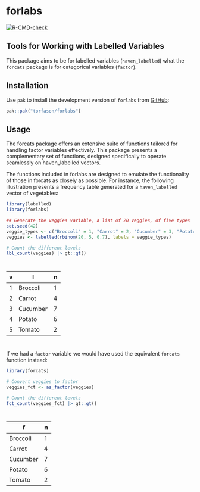 
<!-- README.md is generated from README.Rmd. Please edit that file -->

# forlabs

<!-- badges: start -->

[![R-CMD-check](https://github.com/torfason/forlabs/actions/workflows/R-CMD-check.yaml/badge.svg)](https://github.com/torfason/forlabs/actions/workflows/R-CMD-check.yaml)
<!-- badges: end -->

## Tools for Working with Labelled Variables

This package aims to be for labelled variables (`haven_labelled`) what
the `forcats` package is for categorical variables (`factor`).

## Installation

Use `pak` to install the development version of `forlabs` from
[GitHub](https://github.com/torfason/forlabs):

``` r
pak::pak("torfason/forlabs")
```

## Usage

The forcats package offers an extensive suite of functions tailored for
handling factor variables effectively. This package presents a
complementary set of functions, designed specifically to operate
seamlessly on haven_labelled vectors.

The functions included in forlabs are designed to emulate the
functionality of those in forcats as closely as possible. For instance,
the following illustration presents a frequency table generated for a
`haven_labelled` vector of vegetables:

``` r
library(labelled)
library(forlabs)

## Generate the veggies variable, a list of 20 veggies, of five types
set.seed(42)
veggie_types <- c("Broccoli" = 1, "Carrot" = 2, "Cucumber" = 3, "Potato" = 4, "Tomato" = 5)
veggies <- labelled(rbinom(20, 5, 0.7), labels = veggie_types)

# Count the different levels
lbl_count(veggies) |> gt::gt()
```

<div id="ociydemetb" style="padding-left:0px;padding-right:0px;padding-top:10px;padding-bottom:10px;overflow-x:auto;overflow-y:auto;width:auto;height:auto;">
<style>#ociydemetb table {
  font-family: system-ui, 'Segoe UI', Roboto, Helvetica, Arial, sans-serif, 'Apple Color Emoji', 'Segoe UI Emoji', 'Segoe UI Symbol', 'Noto Color Emoji';
  -webkit-font-smoothing: antialiased;
  -moz-osx-font-smoothing: grayscale;
}
&#10;#ociydemetb thead, #ociydemetb tbody, #ociydemetb tfoot, #ociydemetb tr, #ociydemetb td, #ociydemetb th {
  border-style: none;
}
&#10;#ociydemetb p {
  margin: 0;
  padding: 0;
}
&#10;#ociydemetb .gt_table {
  display: table;
  border-collapse: collapse;
  line-height: normal;
  margin-left: auto;
  margin-right: auto;
  color: #333333;
  font-size: 16px;
  font-weight: normal;
  font-style: normal;
  background-color: #FFFFFF;
  width: auto;
  border-top-style: solid;
  border-top-width: 2px;
  border-top-color: #A8A8A8;
  border-right-style: none;
  border-right-width: 2px;
  border-right-color: #D3D3D3;
  border-bottom-style: solid;
  border-bottom-width: 2px;
  border-bottom-color: #A8A8A8;
  border-left-style: none;
  border-left-width: 2px;
  border-left-color: #D3D3D3;
}
&#10;#ociydemetb .gt_caption {
  padding-top: 4px;
  padding-bottom: 4px;
}
&#10;#ociydemetb .gt_title {
  color: #333333;
  font-size: 125%;
  font-weight: initial;
  padding-top: 4px;
  padding-bottom: 4px;
  padding-left: 5px;
  padding-right: 5px;
  border-bottom-color: #FFFFFF;
  border-bottom-width: 0;
}
&#10;#ociydemetb .gt_subtitle {
  color: #333333;
  font-size: 85%;
  font-weight: initial;
  padding-top: 3px;
  padding-bottom: 5px;
  padding-left: 5px;
  padding-right: 5px;
  border-top-color: #FFFFFF;
  border-top-width: 0;
}
&#10;#ociydemetb .gt_heading {
  background-color: #FFFFFF;
  text-align: center;
  border-bottom-color: #FFFFFF;
  border-left-style: none;
  border-left-width: 1px;
  border-left-color: #D3D3D3;
  border-right-style: none;
  border-right-width: 1px;
  border-right-color: #D3D3D3;
}
&#10;#ociydemetb .gt_bottom_border {
  border-bottom-style: solid;
  border-bottom-width: 2px;
  border-bottom-color: #D3D3D3;
}
&#10;#ociydemetb .gt_col_headings {
  border-top-style: solid;
  border-top-width: 2px;
  border-top-color: #D3D3D3;
  border-bottom-style: solid;
  border-bottom-width: 2px;
  border-bottom-color: #D3D3D3;
  border-left-style: none;
  border-left-width: 1px;
  border-left-color: #D3D3D3;
  border-right-style: none;
  border-right-width: 1px;
  border-right-color: #D3D3D3;
}
&#10;#ociydemetb .gt_col_heading {
  color: #333333;
  background-color: #FFFFFF;
  font-size: 100%;
  font-weight: normal;
  text-transform: inherit;
  border-left-style: none;
  border-left-width: 1px;
  border-left-color: #D3D3D3;
  border-right-style: none;
  border-right-width: 1px;
  border-right-color: #D3D3D3;
  vertical-align: bottom;
  padding-top: 5px;
  padding-bottom: 6px;
  padding-left: 5px;
  padding-right: 5px;
  overflow-x: hidden;
}
&#10;#ociydemetb .gt_column_spanner_outer {
  color: #333333;
  background-color: #FFFFFF;
  font-size: 100%;
  font-weight: normal;
  text-transform: inherit;
  padding-top: 0;
  padding-bottom: 0;
  padding-left: 4px;
  padding-right: 4px;
}
&#10;#ociydemetb .gt_column_spanner_outer:first-child {
  padding-left: 0;
}
&#10;#ociydemetb .gt_column_spanner_outer:last-child {
  padding-right: 0;
}
&#10;#ociydemetb .gt_column_spanner {
  border-bottom-style: solid;
  border-bottom-width: 2px;
  border-bottom-color: #D3D3D3;
  vertical-align: bottom;
  padding-top: 5px;
  padding-bottom: 5px;
  overflow-x: hidden;
  display: inline-block;
  width: 100%;
}
&#10;#ociydemetb .gt_spanner_row {
  border-bottom-style: hidden;
}
&#10;#ociydemetb .gt_group_heading {
  padding-top: 8px;
  padding-bottom: 8px;
  padding-left: 5px;
  padding-right: 5px;
  color: #333333;
  background-color: #FFFFFF;
  font-size: 100%;
  font-weight: initial;
  text-transform: inherit;
  border-top-style: solid;
  border-top-width: 2px;
  border-top-color: #D3D3D3;
  border-bottom-style: solid;
  border-bottom-width: 2px;
  border-bottom-color: #D3D3D3;
  border-left-style: none;
  border-left-width: 1px;
  border-left-color: #D3D3D3;
  border-right-style: none;
  border-right-width: 1px;
  border-right-color: #D3D3D3;
  vertical-align: middle;
  text-align: left;
}
&#10;#ociydemetb .gt_empty_group_heading {
  padding: 0.5px;
  color: #333333;
  background-color: #FFFFFF;
  font-size: 100%;
  font-weight: initial;
  border-top-style: solid;
  border-top-width: 2px;
  border-top-color: #D3D3D3;
  border-bottom-style: solid;
  border-bottom-width: 2px;
  border-bottom-color: #D3D3D3;
  vertical-align: middle;
}
&#10;#ociydemetb .gt_from_md > :first-child {
  margin-top: 0;
}
&#10;#ociydemetb .gt_from_md > :last-child {
  margin-bottom: 0;
}
&#10;#ociydemetb .gt_row {
  padding-top: 8px;
  padding-bottom: 8px;
  padding-left: 5px;
  padding-right: 5px;
  margin: 10px;
  border-top-style: solid;
  border-top-width: 1px;
  border-top-color: #D3D3D3;
  border-left-style: none;
  border-left-width: 1px;
  border-left-color: #D3D3D3;
  border-right-style: none;
  border-right-width: 1px;
  border-right-color: #D3D3D3;
  vertical-align: middle;
  overflow-x: hidden;
}
&#10;#ociydemetb .gt_stub {
  color: #333333;
  background-color: #FFFFFF;
  font-size: 100%;
  font-weight: initial;
  text-transform: inherit;
  border-right-style: solid;
  border-right-width: 2px;
  border-right-color: #D3D3D3;
  padding-left: 5px;
  padding-right: 5px;
}
&#10;#ociydemetb .gt_stub_row_group {
  color: #333333;
  background-color: #FFFFFF;
  font-size: 100%;
  font-weight: initial;
  text-transform: inherit;
  border-right-style: solid;
  border-right-width: 2px;
  border-right-color: #D3D3D3;
  padding-left: 5px;
  padding-right: 5px;
  vertical-align: top;
}
&#10;#ociydemetb .gt_row_group_first td {
  border-top-width: 2px;
}
&#10;#ociydemetb .gt_row_group_first th {
  border-top-width: 2px;
}
&#10;#ociydemetb .gt_summary_row {
  color: #333333;
  background-color: #FFFFFF;
  text-transform: inherit;
  padding-top: 8px;
  padding-bottom: 8px;
  padding-left: 5px;
  padding-right: 5px;
}
&#10;#ociydemetb .gt_first_summary_row {
  border-top-style: solid;
  border-top-color: #D3D3D3;
}
&#10;#ociydemetb .gt_first_summary_row.thick {
  border-top-width: 2px;
}
&#10;#ociydemetb .gt_last_summary_row {
  padding-top: 8px;
  padding-bottom: 8px;
  padding-left: 5px;
  padding-right: 5px;
  border-bottom-style: solid;
  border-bottom-width: 2px;
  border-bottom-color: #D3D3D3;
}
&#10;#ociydemetb .gt_grand_summary_row {
  color: #333333;
  background-color: #FFFFFF;
  text-transform: inherit;
  padding-top: 8px;
  padding-bottom: 8px;
  padding-left: 5px;
  padding-right: 5px;
}
&#10;#ociydemetb .gt_first_grand_summary_row {
  padding-top: 8px;
  padding-bottom: 8px;
  padding-left: 5px;
  padding-right: 5px;
  border-top-style: double;
  border-top-width: 6px;
  border-top-color: #D3D3D3;
}
&#10;#ociydemetb .gt_last_grand_summary_row_top {
  padding-top: 8px;
  padding-bottom: 8px;
  padding-left: 5px;
  padding-right: 5px;
  border-bottom-style: double;
  border-bottom-width: 6px;
  border-bottom-color: #D3D3D3;
}
&#10;#ociydemetb .gt_striped {
  background-color: rgba(128, 128, 128, 0.05);
}
&#10;#ociydemetb .gt_table_body {
  border-top-style: solid;
  border-top-width: 2px;
  border-top-color: #D3D3D3;
  border-bottom-style: solid;
  border-bottom-width: 2px;
  border-bottom-color: #D3D3D3;
}
&#10;#ociydemetb .gt_footnotes {
  color: #333333;
  background-color: #FFFFFF;
  border-bottom-style: none;
  border-bottom-width: 2px;
  border-bottom-color: #D3D3D3;
  border-left-style: none;
  border-left-width: 2px;
  border-left-color: #D3D3D3;
  border-right-style: none;
  border-right-width: 2px;
  border-right-color: #D3D3D3;
}
&#10;#ociydemetb .gt_footnote {
  margin: 0px;
  font-size: 90%;
  padding-top: 4px;
  padding-bottom: 4px;
  padding-left: 5px;
  padding-right: 5px;
}
&#10;#ociydemetb .gt_sourcenotes {
  color: #333333;
  background-color: #FFFFFF;
  border-bottom-style: none;
  border-bottom-width: 2px;
  border-bottom-color: #D3D3D3;
  border-left-style: none;
  border-left-width: 2px;
  border-left-color: #D3D3D3;
  border-right-style: none;
  border-right-width: 2px;
  border-right-color: #D3D3D3;
}
&#10;#ociydemetb .gt_sourcenote {
  font-size: 90%;
  padding-top: 4px;
  padding-bottom: 4px;
  padding-left: 5px;
  padding-right: 5px;
}
&#10;#ociydemetb .gt_left {
  text-align: left;
}
&#10;#ociydemetb .gt_center {
  text-align: center;
}
&#10;#ociydemetb .gt_right {
  text-align: right;
  font-variant-numeric: tabular-nums;
}
&#10;#ociydemetb .gt_font_normal {
  font-weight: normal;
}
&#10;#ociydemetb .gt_font_bold {
  font-weight: bold;
}
&#10;#ociydemetb .gt_font_italic {
  font-style: italic;
}
&#10;#ociydemetb .gt_super {
  font-size: 65%;
}
&#10;#ociydemetb .gt_footnote_marks {
  font-size: 75%;
  vertical-align: 0.4em;
  position: initial;
}
&#10;#ociydemetb .gt_asterisk {
  font-size: 100%;
  vertical-align: 0;
}
&#10;#ociydemetb .gt_indent_1 {
  text-indent: 5px;
}
&#10;#ociydemetb .gt_indent_2 {
  text-indent: 10px;
}
&#10;#ociydemetb .gt_indent_3 {
  text-indent: 15px;
}
&#10;#ociydemetb .gt_indent_4 {
  text-indent: 20px;
}
&#10;#ociydemetb .gt_indent_5 {
  text-indent: 25px;
}
</style>
<table class="gt_table" data-quarto-disable-processing="false" data-quarto-bootstrap="false">
  <thead>
    &#10;    <tr class="gt_col_headings">
      <th class="gt_col_heading gt_columns_bottom_border gt_right" rowspan="1" colspan="1" scope="col" id="v">v</th>
      <th class="gt_col_heading gt_columns_bottom_border gt_left" rowspan="1" colspan="1" scope="col" id="l">l</th>
      <th class="gt_col_heading gt_columns_bottom_border gt_right" rowspan="1" colspan="1" scope="col" id="n">n</th>
    </tr>
  </thead>
  <tbody class="gt_table_body">
    <tr><td headers="v" class="gt_row gt_right">1</td>
<td headers="l" class="gt_row gt_left">Broccoli</td>
<td headers="n" class="gt_row gt_right">1</td></tr>
    <tr><td headers="v" class="gt_row gt_right">2</td>
<td headers="l" class="gt_row gt_left">Carrot</td>
<td headers="n" class="gt_row gt_right">4</td></tr>
    <tr><td headers="v" class="gt_row gt_right">3</td>
<td headers="l" class="gt_row gt_left">Cucumber</td>
<td headers="n" class="gt_row gt_right">7</td></tr>
    <tr><td headers="v" class="gt_row gt_right">4</td>
<td headers="l" class="gt_row gt_left">Potato</td>
<td headers="n" class="gt_row gt_right">6</td></tr>
    <tr><td headers="v" class="gt_row gt_right">5</td>
<td headers="l" class="gt_row gt_left">Tomato</td>
<td headers="n" class="gt_row gt_right">2</td></tr>
  </tbody>
  &#10;  
</table>
</div>

If we had a `factor` variable we would have used the equivalent
`forcats` function instead:

``` r
library(forcats)

# Convert veggies to factor
veggies_fct <- as_factor(veggies)

# Count the different levels
fct_count(veggies_fct) |> gt::gt()
```

<div id="hczajxkovz" style="padding-left:0px;padding-right:0px;padding-top:10px;padding-bottom:10px;overflow-x:auto;overflow-y:auto;width:auto;height:auto;">
<style>#hczajxkovz table {
  font-family: system-ui, 'Segoe UI', Roboto, Helvetica, Arial, sans-serif, 'Apple Color Emoji', 'Segoe UI Emoji', 'Segoe UI Symbol', 'Noto Color Emoji';
  -webkit-font-smoothing: antialiased;
  -moz-osx-font-smoothing: grayscale;
}
&#10;#hczajxkovz thead, #hczajxkovz tbody, #hczajxkovz tfoot, #hczajxkovz tr, #hczajxkovz td, #hczajxkovz th {
  border-style: none;
}
&#10;#hczajxkovz p {
  margin: 0;
  padding: 0;
}
&#10;#hczajxkovz .gt_table {
  display: table;
  border-collapse: collapse;
  line-height: normal;
  margin-left: auto;
  margin-right: auto;
  color: #333333;
  font-size: 16px;
  font-weight: normal;
  font-style: normal;
  background-color: #FFFFFF;
  width: auto;
  border-top-style: solid;
  border-top-width: 2px;
  border-top-color: #A8A8A8;
  border-right-style: none;
  border-right-width: 2px;
  border-right-color: #D3D3D3;
  border-bottom-style: solid;
  border-bottom-width: 2px;
  border-bottom-color: #A8A8A8;
  border-left-style: none;
  border-left-width: 2px;
  border-left-color: #D3D3D3;
}
&#10;#hczajxkovz .gt_caption {
  padding-top: 4px;
  padding-bottom: 4px;
}
&#10;#hczajxkovz .gt_title {
  color: #333333;
  font-size: 125%;
  font-weight: initial;
  padding-top: 4px;
  padding-bottom: 4px;
  padding-left: 5px;
  padding-right: 5px;
  border-bottom-color: #FFFFFF;
  border-bottom-width: 0;
}
&#10;#hczajxkovz .gt_subtitle {
  color: #333333;
  font-size: 85%;
  font-weight: initial;
  padding-top: 3px;
  padding-bottom: 5px;
  padding-left: 5px;
  padding-right: 5px;
  border-top-color: #FFFFFF;
  border-top-width: 0;
}
&#10;#hczajxkovz .gt_heading {
  background-color: #FFFFFF;
  text-align: center;
  border-bottom-color: #FFFFFF;
  border-left-style: none;
  border-left-width: 1px;
  border-left-color: #D3D3D3;
  border-right-style: none;
  border-right-width: 1px;
  border-right-color: #D3D3D3;
}
&#10;#hczajxkovz .gt_bottom_border {
  border-bottom-style: solid;
  border-bottom-width: 2px;
  border-bottom-color: #D3D3D3;
}
&#10;#hczajxkovz .gt_col_headings {
  border-top-style: solid;
  border-top-width: 2px;
  border-top-color: #D3D3D3;
  border-bottom-style: solid;
  border-bottom-width: 2px;
  border-bottom-color: #D3D3D3;
  border-left-style: none;
  border-left-width: 1px;
  border-left-color: #D3D3D3;
  border-right-style: none;
  border-right-width: 1px;
  border-right-color: #D3D3D3;
}
&#10;#hczajxkovz .gt_col_heading {
  color: #333333;
  background-color: #FFFFFF;
  font-size: 100%;
  font-weight: normal;
  text-transform: inherit;
  border-left-style: none;
  border-left-width: 1px;
  border-left-color: #D3D3D3;
  border-right-style: none;
  border-right-width: 1px;
  border-right-color: #D3D3D3;
  vertical-align: bottom;
  padding-top: 5px;
  padding-bottom: 6px;
  padding-left: 5px;
  padding-right: 5px;
  overflow-x: hidden;
}
&#10;#hczajxkovz .gt_column_spanner_outer {
  color: #333333;
  background-color: #FFFFFF;
  font-size: 100%;
  font-weight: normal;
  text-transform: inherit;
  padding-top: 0;
  padding-bottom: 0;
  padding-left: 4px;
  padding-right: 4px;
}
&#10;#hczajxkovz .gt_column_spanner_outer:first-child {
  padding-left: 0;
}
&#10;#hczajxkovz .gt_column_spanner_outer:last-child {
  padding-right: 0;
}
&#10;#hczajxkovz .gt_column_spanner {
  border-bottom-style: solid;
  border-bottom-width: 2px;
  border-bottom-color: #D3D3D3;
  vertical-align: bottom;
  padding-top: 5px;
  padding-bottom: 5px;
  overflow-x: hidden;
  display: inline-block;
  width: 100%;
}
&#10;#hczajxkovz .gt_spanner_row {
  border-bottom-style: hidden;
}
&#10;#hczajxkovz .gt_group_heading {
  padding-top: 8px;
  padding-bottom: 8px;
  padding-left: 5px;
  padding-right: 5px;
  color: #333333;
  background-color: #FFFFFF;
  font-size: 100%;
  font-weight: initial;
  text-transform: inherit;
  border-top-style: solid;
  border-top-width: 2px;
  border-top-color: #D3D3D3;
  border-bottom-style: solid;
  border-bottom-width: 2px;
  border-bottom-color: #D3D3D3;
  border-left-style: none;
  border-left-width: 1px;
  border-left-color: #D3D3D3;
  border-right-style: none;
  border-right-width: 1px;
  border-right-color: #D3D3D3;
  vertical-align: middle;
  text-align: left;
}
&#10;#hczajxkovz .gt_empty_group_heading {
  padding: 0.5px;
  color: #333333;
  background-color: #FFFFFF;
  font-size: 100%;
  font-weight: initial;
  border-top-style: solid;
  border-top-width: 2px;
  border-top-color: #D3D3D3;
  border-bottom-style: solid;
  border-bottom-width: 2px;
  border-bottom-color: #D3D3D3;
  vertical-align: middle;
}
&#10;#hczajxkovz .gt_from_md > :first-child {
  margin-top: 0;
}
&#10;#hczajxkovz .gt_from_md > :last-child {
  margin-bottom: 0;
}
&#10;#hczajxkovz .gt_row {
  padding-top: 8px;
  padding-bottom: 8px;
  padding-left: 5px;
  padding-right: 5px;
  margin: 10px;
  border-top-style: solid;
  border-top-width: 1px;
  border-top-color: #D3D3D3;
  border-left-style: none;
  border-left-width: 1px;
  border-left-color: #D3D3D3;
  border-right-style: none;
  border-right-width: 1px;
  border-right-color: #D3D3D3;
  vertical-align: middle;
  overflow-x: hidden;
}
&#10;#hczajxkovz .gt_stub {
  color: #333333;
  background-color: #FFFFFF;
  font-size: 100%;
  font-weight: initial;
  text-transform: inherit;
  border-right-style: solid;
  border-right-width: 2px;
  border-right-color: #D3D3D3;
  padding-left: 5px;
  padding-right: 5px;
}
&#10;#hczajxkovz .gt_stub_row_group {
  color: #333333;
  background-color: #FFFFFF;
  font-size: 100%;
  font-weight: initial;
  text-transform: inherit;
  border-right-style: solid;
  border-right-width: 2px;
  border-right-color: #D3D3D3;
  padding-left: 5px;
  padding-right: 5px;
  vertical-align: top;
}
&#10;#hczajxkovz .gt_row_group_first td {
  border-top-width: 2px;
}
&#10;#hczajxkovz .gt_row_group_first th {
  border-top-width: 2px;
}
&#10;#hczajxkovz .gt_summary_row {
  color: #333333;
  background-color: #FFFFFF;
  text-transform: inherit;
  padding-top: 8px;
  padding-bottom: 8px;
  padding-left: 5px;
  padding-right: 5px;
}
&#10;#hczajxkovz .gt_first_summary_row {
  border-top-style: solid;
  border-top-color: #D3D3D3;
}
&#10;#hczajxkovz .gt_first_summary_row.thick {
  border-top-width: 2px;
}
&#10;#hczajxkovz .gt_last_summary_row {
  padding-top: 8px;
  padding-bottom: 8px;
  padding-left: 5px;
  padding-right: 5px;
  border-bottom-style: solid;
  border-bottom-width: 2px;
  border-bottom-color: #D3D3D3;
}
&#10;#hczajxkovz .gt_grand_summary_row {
  color: #333333;
  background-color: #FFFFFF;
  text-transform: inherit;
  padding-top: 8px;
  padding-bottom: 8px;
  padding-left: 5px;
  padding-right: 5px;
}
&#10;#hczajxkovz .gt_first_grand_summary_row {
  padding-top: 8px;
  padding-bottom: 8px;
  padding-left: 5px;
  padding-right: 5px;
  border-top-style: double;
  border-top-width: 6px;
  border-top-color: #D3D3D3;
}
&#10;#hczajxkovz .gt_last_grand_summary_row_top {
  padding-top: 8px;
  padding-bottom: 8px;
  padding-left: 5px;
  padding-right: 5px;
  border-bottom-style: double;
  border-bottom-width: 6px;
  border-bottom-color: #D3D3D3;
}
&#10;#hczajxkovz .gt_striped {
  background-color: rgba(128, 128, 128, 0.05);
}
&#10;#hczajxkovz .gt_table_body {
  border-top-style: solid;
  border-top-width: 2px;
  border-top-color: #D3D3D3;
  border-bottom-style: solid;
  border-bottom-width: 2px;
  border-bottom-color: #D3D3D3;
}
&#10;#hczajxkovz .gt_footnotes {
  color: #333333;
  background-color: #FFFFFF;
  border-bottom-style: none;
  border-bottom-width: 2px;
  border-bottom-color: #D3D3D3;
  border-left-style: none;
  border-left-width: 2px;
  border-left-color: #D3D3D3;
  border-right-style: none;
  border-right-width: 2px;
  border-right-color: #D3D3D3;
}
&#10;#hczajxkovz .gt_footnote {
  margin: 0px;
  font-size: 90%;
  padding-top: 4px;
  padding-bottom: 4px;
  padding-left: 5px;
  padding-right: 5px;
}
&#10;#hczajxkovz .gt_sourcenotes {
  color: #333333;
  background-color: #FFFFFF;
  border-bottom-style: none;
  border-bottom-width: 2px;
  border-bottom-color: #D3D3D3;
  border-left-style: none;
  border-left-width: 2px;
  border-left-color: #D3D3D3;
  border-right-style: none;
  border-right-width: 2px;
  border-right-color: #D3D3D3;
}
&#10;#hczajxkovz .gt_sourcenote {
  font-size: 90%;
  padding-top: 4px;
  padding-bottom: 4px;
  padding-left: 5px;
  padding-right: 5px;
}
&#10;#hczajxkovz .gt_left {
  text-align: left;
}
&#10;#hczajxkovz .gt_center {
  text-align: center;
}
&#10;#hczajxkovz .gt_right {
  text-align: right;
  font-variant-numeric: tabular-nums;
}
&#10;#hczajxkovz .gt_font_normal {
  font-weight: normal;
}
&#10;#hczajxkovz .gt_font_bold {
  font-weight: bold;
}
&#10;#hczajxkovz .gt_font_italic {
  font-style: italic;
}
&#10;#hczajxkovz .gt_super {
  font-size: 65%;
}
&#10;#hczajxkovz .gt_footnote_marks {
  font-size: 75%;
  vertical-align: 0.4em;
  position: initial;
}
&#10;#hczajxkovz .gt_asterisk {
  font-size: 100%;
  vertical-align: 0;
}
&#10;#hczajxkovz .gt_indent_1 {
  text-indent: 5px;
}
&#10;#hczajxkovz .gt_indent_2 {
  text-indent: 10px;
}
&#10;#hczajxkovz .gt_indent_3 {
  text-indent: 15px;
}
&#10;#hczajxkovz .gt_indent_4 {
  text-indent: 20px;
}
&#10;#hczajxkovz .gt_indent_5 {
  text-indent: 25px;
}
</style>
<table class="gt_table" data-quarto-disable-processing="false" data-quarto-bootstrap="false">
  <thead>
    &#10;    <tr class="gt_col_headings">
      <th class="gt_col_heading gt_columns_bottom_border gt_center" rowspan="1" colspan="1" scope="col" id="f">f</th>
      <th class="gt_col_heading gt_columns_bottom_border gt_right" rowspan="1" colspan="1" scope="col" id="n">n</th>
    </tr>
  </thead>
  <tbody class="gt_table_body">
    <tr><td headers="f" class="gt_row gt_center">Broccoli</td>
<td headers="n" class="gt_row gt_right">1</td></tr>
    <tr><td headers="f" class="gt_row gt_center">Carrot</td>
<td headers="n" class="gt_row gt_right">4</td></tr>
    <tr><td headers="f" class="gt_row gt_center">Cucumber</td>
<td headers="n" class="gt_row gt_right">7</td></tr>
    <tr><td headers="f" class="gt_row gt_center">Potato</td>
<td headers="n" class="gt_row gt_right">6</td></tr>
    <tr><td headers="f" class="gt_row gt_center">Tomato</td>
<td headers="n" class="gt_row gt_right">2</td></tr>
  </tbody>
  &#10;  
</table>
</div>
